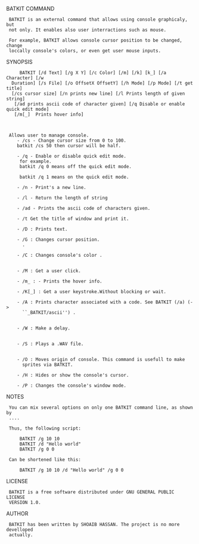 BATKIT COMMAND

     BATKIT is an external command that allows using console graphicaly, but 
     not only. It enables also user interractions such as mouse.

     For example, BATKIT allows console cursor position to be changed, change 
     loccally console's colors, or even get user mouse inputs.

SYNOPSIS

         BATKIT [/d Text] [/g X Y] [/c Color] [/m] [/k] [k_] [/a Character] [/w 
      Duration] [/s File] [/o OffsetX OffsetY] [/h Mode] [/p Mode] [/t get title]
      [/cs cursor size] [/n prints new line] [/l Prints length of given string]
       [/ad prints ascii code of character given] [/q Disable or enable quick edit mode]
       [/m[_]  Prints hover info]



     Allows user to manage console.
        - /cs - Change cursor size from 0 to 100. 
        batkit /cs 50 then cursor will be half.
          
        - /q - Enable or disable quick edit mode. 
         for example.
         batkit /q 0 means off the quick edit mode.

         batkit /q 1 means on the quick edit mode.
         
        - /n - Print's a new line.
        
        - /l - Return the length of string
  
        - /ad - Prints the ascii code of characters given.

        - /t Get the title of window and print it.
 
        - /D : Prints text. 

        - /G : Changes cursor position.
          .

        - /C : Changes console's color . 
          

        - /M : Get a user click. 

        - /m_ : - Prints the hover info. 

        - /K[_] : Get a user keystroke.Without blocking or wait.

        - /A : Prints character associated with a code. See BATKIT (/a) (-> 
          ``_BATKIT/ascii'') . 
  

        - /W : Make a delay.


        - /S : Plays a .WAV file. 
         

        - /O : Moves origin of console. This command is usefull to make 
          sprites via BATKIT.

        - /H : Hides or show the console's cursor. 

        - /P : Changes the console's window mode.


NOTES

     You can mix several options on only one BATKIT command line, as shown by 
     ....

     Thus, the following script:

         BATKIT /g 10 10
         BATKIT /d "Hello world"
         BATKIT /g 0 0

     Can be shortened like this:

         BATKIT /g 10 10 /d "Hello world" /g 0 0


LICENSE

     BATKIT is a free software distributed under GNU GENERAL PUBLIC LICENSE 
     VERSION 1.0.

AUTHOR

     BATKIT has been written by SHOAIB HASSAN. The project is no more develloped 
     actually.

